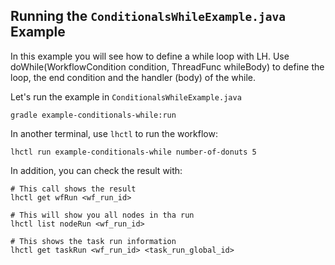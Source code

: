 ## Running the `ConditionalsWhileExample.java` Example

In this example you will see how to define a while loop with LH.
Use doWhile(WorkflowCondition condition, ThreadFunc whileBody) to define the loop,
the end condition and the handler (body) of the while.

Let's run the example in `ConditionalsWhileExample.java`

```
gradle example-conditionals-while:run
```

In another terminal, use `lhctl` to run the workflow:

```
lhctl run example-conditionals-while number-of-donuts 5
```

In addition, you can check the result with:

```
# This call shows the result
lhctl get wfRun <wf_run_id>

# This will show you all nodes in tha run
lhctl list nodeRun <wf_run_id>

# This shows the task run information
lhctl get taskRun <wf_run_id> <task_run_global_id>
```
